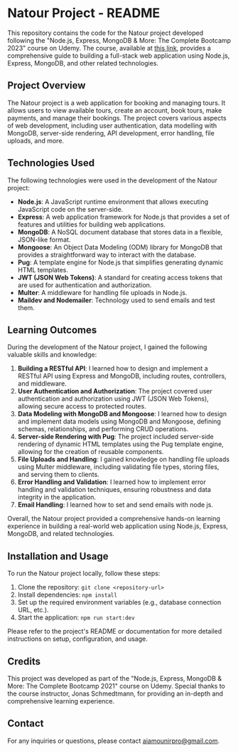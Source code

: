 # Natour Project - README

This repository contains the code for the Natour project developed following the "Node.js, Express, MongoDB & More: The Complete Bootcamp 2023" course on Udemy. The course, available at [this link](https://www.udemy.com/course/nodejs-express-mongodb-bootcamp/), provides a comprehensive guide to building a full-stack web application using Node.js, Express, MongoDB, and other related technologies.

## Project Overview

The Natour project is a web application for booking and managing tours. It allows users to view available tours, create an account, book tours, make payments, and manage their bookings. The project covers various aspects of web development, including user authentication, data modelling with MongoDB, server-side rendering, API development, error handling, file uploads, and more.

## Technologies Used

The following technologies were used in the development of the Natour project:

- **Node.js**: A JavaScript runtime environment that allows executing JavaScript code on the server-side.
- **Express**: A web application framework for Node.js that provides a set of features and utilities for building web applications.
- **MongoDB**: A NoSQL document database that stores data in a flexible, JSON-like format.
- **Mongoose**: An Object Data Modeling (ODM) library for MongoDB that provides a straightforward way to interact with the database.
- **Pug**: A template engine for Node.js that simplifies generating dynamic HTML templates.
- **JWT (JSON Web Tokens)**: A standard for creating access tokens that are used for authentication and authorization.
- **Multer**: A middleware for handling file uploads in Node.js.
- **Maildev and Nodemailer**: Technology used to send emails and test them.

## Learning Outcomes

During the development of the Natour project, I gained the following valuable skills and knowledge:

1.  **Building a RESTful API**: I learned how to design and implement a RESTful API using Express and MongoDB, including routes, controllers, and middleware.
2.  **User Authentication and Authorization**: The project covered user authentication and authorization using JWT (JSON Web Tokens), allowing secure access to protected routes.
3.  **Data Modeling with MongoDB and Mongoose**: I learned how to design and implement data models using MongoDB and Mongoose, defining schemas, relationships, and performing CRUD operations.
4.  **Server-side Rendering with Pug**: The project included server-side rendering of dynamic HTML templates using the Pug template engine, allowing for the creation of reusable components.
5.  **File Uploads and Handling**: I gained knowledge on handling file uploads using Multer middleware, including validating file types, storing files, and serving them to clients.
6.  **Error Handling and Validation**: I learned how to implement error handling and validation techniques, ensuring robustness and data integrity in the application.
7.  **Email Handling**: I learned how to set and send emails with node js.

Overall, the Natour project provided a comprehensive hands-on learning experience in building a real-world web application using Node.js, Express, MongoDB, and related technologies.

## Installation and Usage

To run the Natour project locally, follow these steps:

1.  Clone the repository: `git clone <repository-url>`
2.  Install dependencies: `npm install`
3.  Set up the required environment variables (e.g., database connection URL, etc.).
4.  Start the application: `npm run start:dev`

Please refer to the project's README or documentation for more detailed instructions on setup, configuration, and usage.

## Credits

This project was developed as part of the "Node.js, Express, MongoDB & More: The Complete Bootcamp 2021" course on Udemy. Special thanks to the course instructor, Jonas Schmedtmann, for providing an in-depth and comprehensive learning experience.

## Contact

For any inquiries or questions, please contact aiamounirpro@gmail.com.
